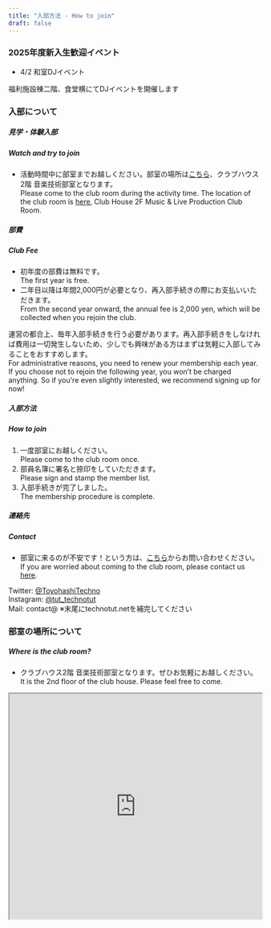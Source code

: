 ```yaml
---
title: "入部方法 - How to join"
draft: false
---
```


### 2025年度新入生歓迎イベント
- 4/2 和室DJイベント　


福利施設棟二階、食堂横にてDJイベントを開催します
### 入部について
##### 見学・体験入部
##### Watch and try to join
- 活動時間中に部室までお越しください。部室の場所は[こちら](https://goo.gl/maps/pUKCNobbwnuHhd5G7)、クラブハウス2階 音楽技術部室となります。<br/> Please come to the club room during the activity time. The location of the club room is [here](https://goo.gl/maps/pUKCNobbwnuHhd5G7), Club House 2F Music & Live Production Club Room.

##### 部費
##### Club Fee
- 初年度の部費は無料です。
<br/> The first year is free.
- 二年目以降は年間2,000円が必要となり、再入部手続きの際にお支払いいただきます。
<br/> From the second year onward, the annual fee is 2,000 yen, which will be collected when you rejoin the club.

運営の都合上、毎年入部手続きを行う必要があります。再入部手続きをしなければ費用は一切発生しないため、少しでも興味がある方はまずは気軽に入部してみることをおすすめします。
<br/>For administrative reasons, you need to renew your membership each year. If you choose not to rejoin the following year, you won’t be charged anything. So if you're even slightly interested, we recommend signing up for now!

##### 入部方法
##### How to join
1. 一度部室にお越しください。<br/> Please come to the club room once.
2. 部員名簿に署名と捺印をしていただきます。<br/> Please sign and stamp the member list.
3. 入部手続きが完了しました。<br/> The membership procedure is complete.

##### 連絡先
##### Contact
- 部室に来るのが不安です！という方は、[こちら](/contact)からお問い合わせください。<br/> If you are worried about coming to the club room, please contact us [here](/contact).

 Twitter: [@ToyohashiTechno](https://twitter.com/ToyohashiTechno)  
 Instagram: [@tut_technotut](https://www.instagram.com/tut_technotut)  
 Mail: contact@ ※末尾にtechnotut.netを補完してください  

### 部室の場所について
##### Where is the club room?
- クラブハウス2階 音楽技術部室となります。ぜひお気軽にお越しください。<br/>It is the 2nd floor of the club house. Please feel free to come. 
<dl>
<iframe src="https://www.google.com/maps/embed?pb=!1m17!1m12!1m3!1d3280.163613237997!2d137.406626!3d34.701053!2m3!1f0!2f0!3f0!3m2!1i1024!2i768!4f13.1!3m2!1m1!2zMzTCsDQyJzAzLjgiTiAxMzfCsDI0JzIzLjkiRQ!5e0!3m2!1sja!2sjp!4v1678476006193!5m2!1sja!2sjp" width="100%" height="450" loading="lazy" referrerpolicy="no-referrer-when-downgrade"></iframe>
</dl>
